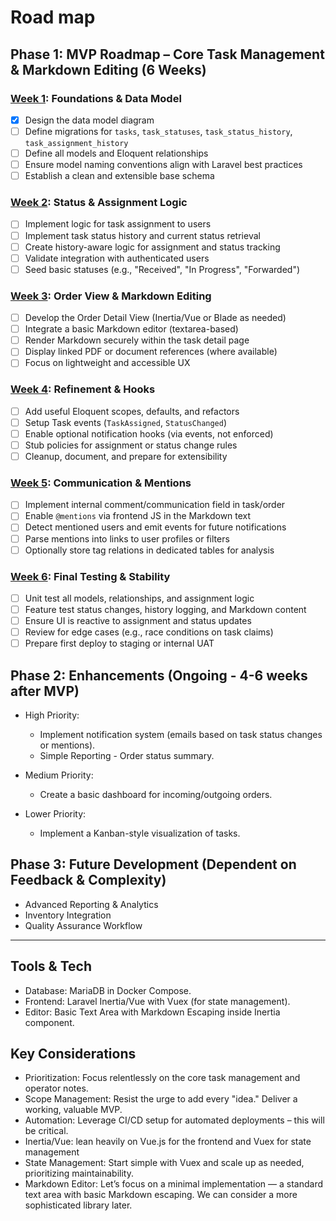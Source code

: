 # Road map

## Phase 1: MVP Roadmap – Core Task Management & Markdown Editing (6 Weeks)

### [Week 1](./roadmap.week1.md): Foundations & Data Model

- [x] Design the data model diagram
- [ ] Define migrations for `tasks`, `task_statuses`, `task_status_history`, `task_assignment_history`
- [ ] Define all models and Eloquent relationships
- [ ] Ensure model naming conventions align with Laravel best practices
- [ ] Establish a clean and extensible base schema

### [Week 2](./roadmap.week2.md): Status & Assignment Logic

- [ ] Implement logic for task assignment to users
- [ ] Implement task status history and current status retrieval
- [ ] Create history-aware logic for assignment and status tracking
- [ ] Validate integration with authenticated users
- [ ] Seed basic statuses (e.g., "Received", "In Progress", "Forwarded")

### [Week 3](./roadmap.week3.md): Order View & Markdown Editing

- [ ] Develop the Order Detail View (Inertia/Vue or Blade as needed)
- [ ] Integrate a basic Markdown editor (textarea-based)
- [ ] Render Markdown securely within the task detail page
- [ ] Display linked PDF or document references (where available)
- [ ] Focus on lightweight and accessible UX

### [Week 4](./roadmap.week4.md): Refinement & Hooks

- [ ] Add useful Eloquent scopes, defaults, and refactors
- [ ] Setup Task events (`TaskAssigned`, `StatusChanged`)
- [ ] Enable optional notification hooks (via events, not enforced)
- [ ] Stub policies for assignment or status change rules
- [ ] Cleanup, document, and prepare for extensibility

### [Week 5](./roadmap.week5.md): Communication & Mentions

- [ ] Implement internal comment/communication field in task/order
- [ ] Enable `@mentions` via frontend JS in the Markdown text
- [ ] Detect mentioned users and emit events for future notifications
- [ ] Parse mentions into links to user profiles or filters
- [ ] Optionally store tag relations in dedicated tables for analysis

### [Week 6](./roadmap.week6.md): Final Testing & Stability

- [ ] Unit test all models, relationships, and assignment logic
- [ ] Feature test status changes, history logging, and Markdown content
- [ ] Ensure UI is reactive to assignment and status updates
- [ ] Review for edge cases (e.g., race conditions on task claims)
- [ ] Prepare first deploy to staging or internal UAT

## Phase 2: Enhancements (Ongoing - 4-6 weeks after MVP)

- High Priority:
  - Implement notification system (emails based on task status changes or mentions).
  - Simple Reporting - Order status summary.

- Medium Priority:
  - Create a basic dashboard for incoming/outgoing orders.

- Lower Priority:
  - Implement a Kanban-style visualization of tasks.

## Phase 3:  Future Development (Dependent on Feedback & Complexity)

- Advanced Reporting & Analytics
- Inventory Integration
- Quality Assurance Workflow

---

## Tools & Tech

- Database: MariaDB in Docker Compose.
- Frontend: Laravel Inertia/Vue with Vuex (for state management).
- Editor: Basic Text Area with Markdown Escaping inside Inertia component.

## Key Considerations

- Prioritization: Focus relentlessly on the core task management and operator notes.
- Scope Management: Resist the urge to add every "idea." Deliver a working, valuable MVP.
- Automation: Leverage CI/CD setup for automated deployments – this will be critical.
- Inertia/Vue: lean heavily on Vue.js for the frontend and Vuex for state management
- State Management: Start simple with Vuex and scale up as needed, prioritizing maintainability.
- Markdown Editor: Let’s focus on a minimal implementation — a standard text area with basic Markdown escaping. We can consider a more sophisticated library later.
